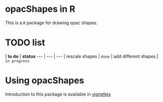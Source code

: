 # opacShapes in R
This is a `R` package for drawing opac shapes.

# TODO list
| __to do__ | __status__
--- | --- | ---
| rescale shapes | `done`
| add different shapes | `in progress`

# Using opacShapes
Introduction to this package is available in [vignettes](./vignettes/opacShapes.md)

